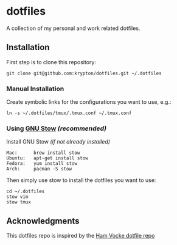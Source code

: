 dotfiles
========

A collection of my personal and work related dotfiles. 

Installation
------------
First step is to clone this repository:

    git clone git@github.com:krypton/dotfiles.git ~/.dotfiles

### Manual Installation
Create symbolic links for the configurations you want to use, e.g.:

    ln -s ~/.dotfiles/tmux/.tmux.conf ~/.tmux.conf


### Using [GNU Stow](https://www.gnu.org/software/stow/) _(recommended)_
Install GNU Stow _(if not already installed)_

    Mac:      brew install stow
    Ubuntu:   apt-get install stow
    Fedora:   yum install stow
    Arch:     pacman -S stow

Then simply use stow to install the dotfiles you want to use:

    cd ~/.dotfiles
    stow vim
    stow tmux

Acknowledgments
---------------

This dotfiles repo is inspired by the [Ham Vocke dotfile repo](https://github.com/hamvocke/dotfiles)